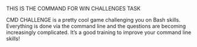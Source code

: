 THIS IS THE COMMAND FOR WIN CHALLENGES TASK


CMD CHALLENGE is a pretty cool game challenging you on Bash skills. Everything is done via the command line and the questions are becoming increasingly complicated. It’s a good training to improve your command line skills!
